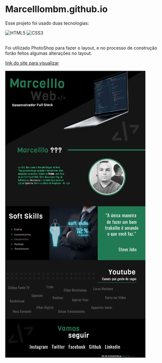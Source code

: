 # Marcelllombm.github.io

Esse projeto  foi usado duas tecnologias:<br/> 

<img alt="HTML5" src="https://img.shields.io/badge/html5%20-%23E34F26.svg?&style=for-the-badge&logo=html5&logoColor=white"/>  <img alt="CSS3" src="https://img.shields.io/badge/css3%20-%231572B6.svg?&style=for-the-badge&logo=css3&logoColor=white"/> <br/><br/>


Foi utilizado PhotoShop para fazer o layout, e no processo de construção forão feitos algumas alterações no layout.

[link do site para visualizar](https://marcelllombm.github.io/)<br/><br/>
<img src="img/image.jpg" alt="figura" />
